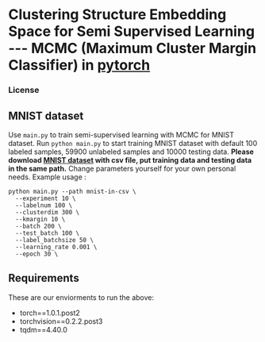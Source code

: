 # Clustering Structure Embedding Space for Semi Supervised Learning --- MCMC (Maximum Cluster Margin Classifier) in [pytorch](https://pytorch.org/)
### License

## MNIST dataset
Use `main.py` to train semi-supervised learning with MCMC for MNIST dataset. Run `python main.py` to start training MNIST dataset with default 100 labeled samples, 59900 unlabeled samples and 10000 testing data. **Please download [MNIST dataset](https://www.kaggle.com/oddrationale/mnist-in-csv) with csv file, put training data and testing data in the same path.** Change parameters yourself for your own personal needs. Example usage : 
```
python main.py --path mnist-in-csv \
  --experiment 10 \
  --labelnum 100 \
  --clusterdim 300 \
  --kmargin 10 \
  --batch 200 \
  --test_batch 100 \
  --label_batchsize 50 \
  --learning_rate 0.001 \
  --epoch 30 \
```

## Requirements

These are our enviorments to run the above:
* torch==1.0.1.post2
* torchvision==0.2.2.post3
* tqdm==4.40.0

